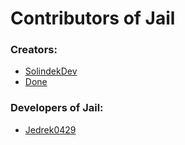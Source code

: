 # Contributors of Jail

### Creators:
  - [SolindekDev](https://github.com/SolindekDev/)
  - [Done](https://github.com/D-o-n-e/)
### Developers of Jail:
  - [Jedrek0429](https://github.com/jedrek0429)

